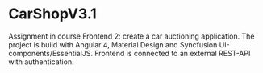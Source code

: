 # CarShopV3.1

Assignment in course Frontend 2: create a car auctioning application. The project is build with Angular 4, Material Design and Syncfusion UI-components/EssentialJS. 
Frontend is connected to an external REST-API with authentication.
